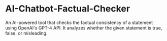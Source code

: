 # AI-Chatbot-Factual-Checker
An AI-powered tool that checks the factual consistency of a statement using OpenAI's GPT-4 API. It analyzes whether the given statement is true, false, or misleading.
